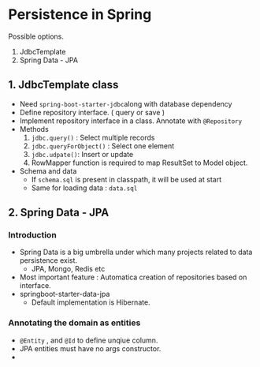 # Persistence in Spring

Possible options.

1. JdbcTemplate
2. Spring Data - JPA

## 1. JdbcTemplate class

- Need `spring-boot-starter-jdbc`along with database dependency
- Define repository interface. ( query or save )
- Implement repository interface in a class. Annotate with `@Repository`
- Methods
  1. `jdbc.query()` : Select multiple records
  2. `jdbc.queryForObject()` : Select one element
  3. `jdbc.udpate()`: Insert or update
  4. RowMapper function is required to map ResultSet to Model object.
- Schema and data
  - If `schema.sql` is present in classpath, it will be used at start
  - Same for loading data : `data.sql`

## 2. Spring Data - JPA

### Introduction

- Spring Data is a big umbrella under which many projects related to data persistence exist.
  - JPA, Mongo, Redis etc
- Most important feature : Automatica creation of repositories based on interface.
- springboot-starter-data-jpa
  - Default implementation is Hibernate.

### Annotating the domain as entities

- `@Entity` , and `@Id` to define unqiue column.
- JPA entities must have no args constructor.
-
